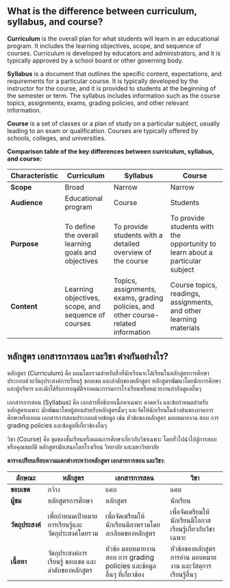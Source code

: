 ## What is the difference between curriculum, syllabus, and course?

**Curriculum** is the overall plan for what students will learn in an educational program. It includes the learning objectives, scope, and sequence of courses. Curriculum is developed by educators and administrators, and it is typically approved by a school board or other governing body.

**Syllabus** is a document that outlines the specific content, expectations, and requirements for a particular course. It is typically developed by the instructor for the course, and it is provided to students at the beginning of the semester or term. The syllabus includes information such as the course topics, assignments, exams, grading policies, and other relevant information.

**Course** is a set of classes or a plan of study on a particular subject, usually leading to an exam or qualification. Courses are typically offered by schools, colleges, and universities.

**Comparison table of the key differences between curriculum, syllabus, and course:**

| Characteristic | Curriculum | Syllabus | Course |
|---|---|---|---|
| **Scope** | Broad | Narrow | Narrow |
| **Audience** | Educational program | Course | Students |
| **Purpose** | To define the overall learning goals and objectives | To provide students with a detailed overview of the course | To provide students with the opportunity to learn about a particular subject |
| **Content** | Learning objectives, scope, and sequence of courses | Topics, assignments, exams, grading policies, and other course-related information | Course topics, readings, assignments, and other learning materials |


## หลักสูตร เอกสารการสอน และวิชา ต่างกันอย่างไร?

หลักสูตร (Curriculum) คือ แผนโดยรวมสำหรับสิ่งที่นักเรียนจะได้เรียนในหลักสูตรการศึกษา ประกอบด้วยวัตถุประสงค์การเรียนรู้ ขอบเขต และลำดับของหลักสูตร หลักสูตรพัฒนาโดยนักการศึกษาและผู้บริหาร และมักได้รับการอนุมัติจากคณะกรรมการโรงเรียนหรือหน่วยงานกำกับดูแลอื่นๆ

เอกสารการสอน (Syllabus) คือ เอกสารที่อธิบายเนื้อหาเฉพาะ คาดหวัง และข้อกำหนดสำหรับหลักสูตรเฉพาะ มักพัฒนาโดยผู้สอนสำหรับหลักสูตรนั้นๆ และจัดให้นักเรียนในช่วงต้นของภาคการศึกษาหรือเทอม เอกสารการสอนประกอบด้วยข้อมูล เช่น หัวข้อของหลักสูตร มอบหมายงาน สอบ การ grading policies และข้อมูลที่เกี่ยวข้องอื่นๆ

วิชา (Course) คือ ชุดของชั้นเรียนหรือแผนการศึกษาเกี่ยวกับวิชาเฉพาะ โดยทั่วไปนำไปสู่การสอบหรือคุณสมบัติ หลักสูตรมักเสนอโดยโรงเรียน วิทยาลัย และมหาวิทยาลัย

**ตารางเปรียบเทียบความแตกต่างระหว่างหลักสูตร เอกสารการสอน และวิชา:**

| ลักษณะ | หลักสูตร | เอกสารการสอน | วิชา |
|---|---|---|---|
| **ขอบเขต** | กว้าง | แคบ | แคบ |
| **ผู้ชม** | หลักสูตรการศึกษา | หลักสูตร | นักเรียน |
| **วัตถุประสงค์** | เพื่อกำหนดเป้าหมายการเรียนรู้และวัตถุประสงค์โดยรวม | เพื่อจัดเตรียมให้นักเรียนมีภาพรวมโดยละเอียดของหลักสูตร | เพื่อจัดเตรียมให้นักเรียนมีโอกาสเรียนรู้เกี่ยวกับวิชาเฉพาะ |
| **เนื้อหา** | วัตถุประสงค์การเรียนรู้ ขอบเขต และลำดับของหลักสูตร | หัวข้อ มอบหมายงาน สอบ การ grading policies และข้อมูลอื่นๆ ที่เกี่ยวข้อง | หัวข้อของหลักสูตร การอ่าน มอบหมายงาน และวัสดุการเรียนรู้อื่นๆ |
